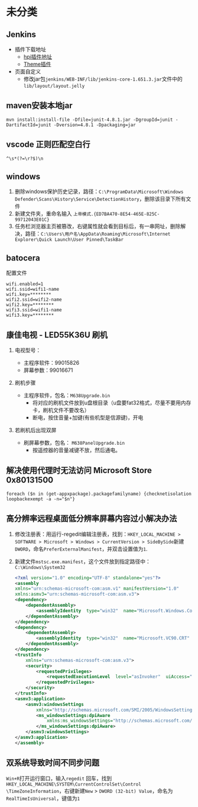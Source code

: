 # 未分类

## Jenkins

- 插件下载地址
  - [hpi插件地址](http://updates.jenkins-ci.org/latest/)
  - [Theme插件](http://wiki.jenkins-ci.org/display/JENKINS/Simple+Theme+Plugin)
- 页面自定义
  - 修改jar包`jenkins/WEB-INF/lib/jenkins-core-1.651.3.jar`文件中的`lib/layout/layout.jelly`

## maven安装本地jar

```shell
mvn install:install-file -Dfile=junit-4.8.1.jar -DgroupId=junit -DartifactId=junit -Dversion=4.8.1 -Dpackaging=jar
```

## vscode 正则匹配空白行

```shell
^\s*(?=\r?$)\n
```

## windows

1. 删除windows保护历史记录，路径：`C:\ProgramData\Microsoft\Windows Defender\Scans\History\Service\DetectionHistory`，删除该目录下所有文件
2. 新建文件夹，重命名输入 `上帝模式.{ED7BA470-8E54-465E-825C-99712043E01C}`
3. 任务栏浏览器主页被篡改，右键属性就会看到目标后，有一串网址，删除解决，路径：`C:\Users\用户名\AppData\Roaming\Microsoft\Internet Explorer\Quick Launch\User Pinned\TaskBar`

## batocera

配置文件

```text
wifi.enabled=1
wifi.ssid=wifi1-name
wifi.key=********
wifi2.ssid=wifi2-name
wifi2.key=********
wifi3.ssid=wifi1-name
wifi3.key=********
```

## 康佳电视 - LED55K36U 刷机

1. 电视型号：
    - 主程序软件：99015826
    - 屏幕参数：99016671

2. 刷机步骤
    - 主程序软件，包名：`M638Upgrade.bin`
      - 将对应的刷机文件放到u盘根目录（u盘要fat32格式，尽量不要用内存卡，刷机文件不要改名）
      - 断电，按住音量+加键(有些机型是信源键)，开电

3. 若刷机后出现双屏
    - 刷屏幕参数，包名： `M638PanelUpgrade.bin`
      - 按遥控器的音量减键不放，然后通电。

## 解决使用代理时无法访问 Microsoft Store 0x80131500

```shell
foreach ($n in (get-appxpackage).packagefamilyname) {checknetisolation loopbackexempt -a -n="$n"}
```

## 高分辨率远程桌面低分辨率屏幕内容过小解决办法

1. 修改注册表：用运行-regedit编辑注册表，找到：`HKEY_LOCAL_MACHINE > SOFTWARE > Microsoft > Windows > CurrentVersion > SideBySide`新建`DWORD`，命名`PreferExternalManifest`，并双击设置值为`1`.
2. 新建文件`mstsc.exe.manifest`，这个文件放到指定路径中：`C:\Windows\System32`

    ```xml
    <?xml version="1.0" encoding="UTF-8" standalone="yes"?>
    <assembly
    xmlns="urn:schemas-microsoft-com:asm.v1" manifestVersion="1.0"
    xmlns:asmv3="urn:schemas-microsoft-com:asm.v3">
    <dependency>
        <dependentAssembly>
            <assemblyIdentity  type="win32"  name="Microsoft.Windows.Common-Controls"  version="6.0.0.0" processorArchitecture="*"  publicKeyToken="6595b64144ccf1df" language="*"></assemblyIdentity>
        </dependentAssembly>
    </dependency>
    <dependency>
        <dependentAssembly>
            <assemblyIdentity  type="win32"  name="Microsoft.VC90.CRT"  version="9.0.21022.8"  processorArchitecture="amd64"  publicKeyToken="1fc8b3b9a1e18e3b"></assemblyIdentity>
        </dependentAssembly>
    </dependency>
    <trustInfo
        xmlns="urn:schemas-microsoft-com:asm.v3">
        <security>
            <requestedPrivileges>
                <requestedExecutionLevel  level="asInvoker"  uiAccess="false"/>
            </requestedPrivileges>
        </security>
    </trustInfo>
    <asmv3:application>
        <asmv3:windowsSettings
            xmlns="http://schemas.microsoft.com/SMI/2005/WindowsSettings">
            <ms_windowsSettings:dpiAware
                xmlns:ms_windowsSettings="http://schemas.microsoft.com/SMI/2005/WindowsSettings">false
            </ms_windowsSettings:dpiAware>
        </asmv3:windowsSettings>
    </asmv3:application>
    </assembly>
    ```

## 双系统导致时间不同步问题

`Win+R`打开运行窗口，输入`regedit` 回车，找到`HKEY_LOCAL_MACHINE\SYSTEM\CurrentControlSet\Control \TimeZoneInformation`，右键新建`New` > `DWORD (32-bit) Value`，命名为`RealTimeIsUniversal`，键值为`1`
